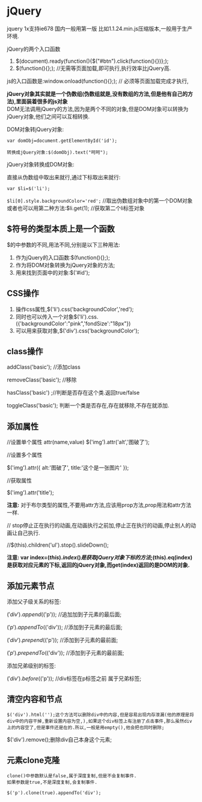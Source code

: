 # jQuery #
jquery  1x支持ie678 国内一般用第一版  比如1.1.24.min.js压缩版本,一般用于生产环境.

jQuery的两个入口函数

1. $(document).ready(function(){$("#btn").click(function(){})};);
2. $(function(){};);		//无需等页面加载,即可执行,执行效率比jQuery高.
	
js的入口函数是:window.onload(function(){};); 			 // 必须等页面加载完成才执行,

**jQuery对象其实就是一个伪数组(伪数组就是,没有数组的方法,但是他有自己的方法),里面装着很多的js对象**	
DOM无法调用jQuery的方法,因为是两个不同的对象,但是DOM对象可以转换为jQuery对象,他们之间可以互相转换.

DOM对象转jQuery对象:

`var domObj=document.getElementById('id');`

`转换成jQuery对象:$(domObj).text("呵呵");`

jQuery对象转换成DOM对象:

直接从伪数组中取出来就行,通过下标取出来就行:

`var $li=$('li');`

`$li[0].style.backgroundColor='red';` //取出伪数组对象中的第一个DOM对象
或者也可以用第二种方法:$li.get(1);  //获取第二个li标签对象

## $符号的类型本质上是一个函数 ##

$的中参数的不同,用法不同,分别是以下三种用法:

1. 作为jQuery的入口函数:$(function(){};);
2. 作为将DOM对象转换为jQuery对象的方法;
3. 用来找到页面中的对象:$('#id');

## CSS操作 ##
 
1. 操作css属性,$('li').css('backgroundColor','red');
2. 同时也可以传入一个对象$('li').css.({'backgroundColor':"pink",'fondSize':"18px"})
3. 可以用来获取对象,$('div').css('backgroundColor');

## class操作 ##

addClass('basic');	//添加class

removeClass('basic'); //移除

hasClass('basic') ;//判断是否存在这个类.返回true/false 

toggleClass('basic'); 判断一个类是否存在,存在就移除,不存在就添加.

## 添加属性 ##

//设置单个属性
attr(name,value)
$('img').attr('alt','图破了');

//设置多个属性

$('img').attr({
alt:'图破了',
title:'这个是一张图片'
});

//获取属性

$('img').attr('title');

**注意:**
对于布尔类型的属性,不要用attr方法,应该用prop方法,prop用法和attr方法一样.

// stop停止正在执行的动画,在动画执行之前加,停止正在执行的动画,停止别人的动画让自己执行.

//$(this).children('ul').stop().slideDown();

**注意: var index=$(this).index()是获取jQuery对象下标的方法;$(this).eq(index)是获取对应元素的下标,返回的jQuery对象,而get(index)返回的是DOM的对象.**

## 添加元素节点 ##

添加父子级关系的标签:

 $('div').append($('p')); //追加加到子元素的最后面; 

 $('p').appendTo($('div')); //添加到子元素的最后面; 

 $('div').prepend($('p')); //添加到子元素的最前面; 

 $('p').prependTo($('div')); //添加到子元素的最前面; 

添加兄弟级别的标签:

 $('div').before($('p')); //div标签在p标签之前 属于兄弟标签;

## 清空内容和节点 ##
	$('div').html('');这个方法可以删除div中的内容,但是容易出现内存泄漏(他的原理是将div中的内容干掉,重新设置内容为空,),如果这个div标签上有注册了点击事件,那么虽然div上的内容空了,但是事件还是在的.所以,一般是用empty(),他会把也同时删除; 

$('div').remove();删除div自己本身这个元素;

## 元素clone克隆 ##

	clone()中参数默认是false,属于深度复制,但是不会复制事件.
	如果参数是true,不是深度复制,会复制事件.

`$('p').clone(true).appendTo('div');`
